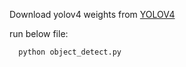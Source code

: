 Download yolov4 weights from <a href="https://drive.google.com/file/d/1ySkHYqiW60yzaNe_MfDszCTMAL6qux0E/view?usp=sharing">YOLOV4</a>

run below file: 

      python object_detect.py
